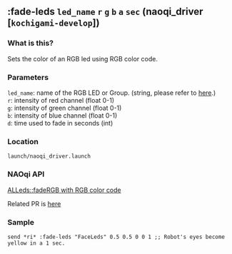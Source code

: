 ## :fade-leds `led_name` `r` `g` `b` `a` `sec` (naoqi_driver [`kochigami-develop`])

### What is this?

Sets the color of an RGB led using RGB color code.  

### Parameters

`led_name`: name of the RGB LED or Group. (string, please refer to [here](http://doc.aldebaran.com/2-5/naoqi/sensors/alleds.html#groups-short-names-and-names).)  
`r`: intensity of red channel (float 0-1)  
`g`: intensity of green channel (float 0-1)  
`b`: intensity of blue channel (float 0-1)  
`d`: time used to fade in seconds (int)  

### Location

`launch/naoqi_driver.launch`  

### NAOqi API

[ALLeds::fadeRGB with RGB color code](http://doc.aldebaran.com/2-5/naoqi/sensors/alleds-api.html#alleds-api)  

Related PR is [here](https://github.com/jsk-ros-pkg/jsk_robot/pull/999)

### Sample

```
send *ri* :fade-leds "FaceLeds" 0.5 0.5 0 0 1 ;; Robot's eyes become yellow in a 1 sec.
```